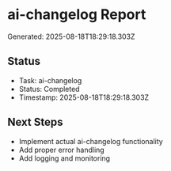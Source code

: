 # ai-changelog Report

Generated: 2025-08-18T18:29:18.303Z

## Status
- Task: ai-changelog
- Status: Completed
- Timestamp: 2025-08-18T18:29:18.303Z

## Next Steps
- Implement actual ai-changelog functionality
- Add proper error handling
- Add logging and monitoring
